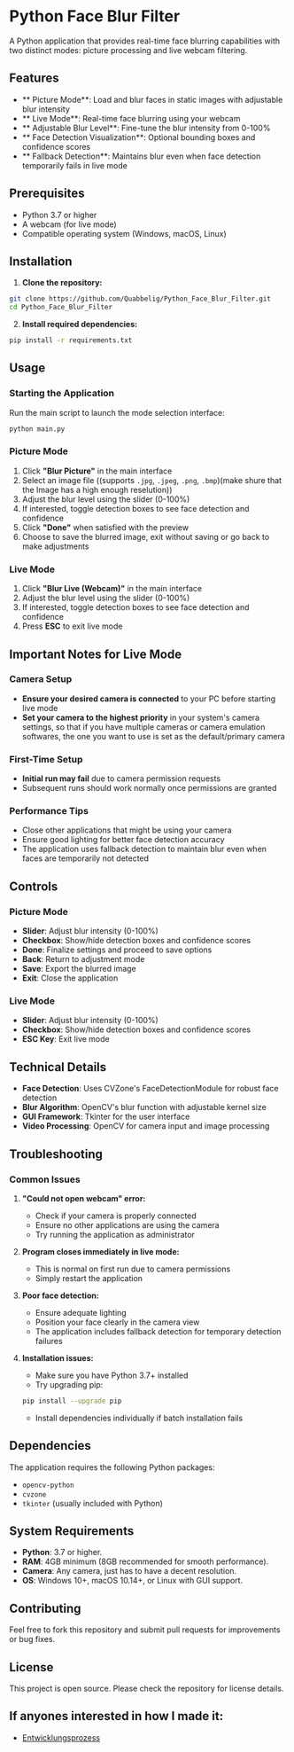 #  Python Face Blur Filter

A Python application that provides real-time face blurring capabilities with two distinct modes: picture processing and live webcam filtering.

##  Features

- ** Picture Mode**: Load and blur faces in static images with adjustable blur intensity
- ** Live Mode**: Real-time face blurring using your webcam
- ** Adjustable Blur Level**: Fine-tune the blur intensity from 0-100%
- ** Face Detection Visualization**: Optional bounding boxes and confidence scores
- ** Fallback Detection**: Maintains blur even when face detection temporarily fails in live mode

##  Prerequisites

- Python 3.7 or higher
- A webcam (for live mode)
- Compatible operating system (Windows, macOS, Linux)

##  Installation

1. **Clone the repository:**
```bash
git clone https://github.com/Quabbelig/Python_Face_Blur_Filter.git
cd Python_Face_Blur_Filter
```

2. **Install required dependencies:**
```bash
pip install -r requirements.txt
```

##  Usage

### Starting the Application

Run the main script to launch the mode selection interface:

```bash
python main.py
```

### Picture Mode

1. Click **"Blur Picture"** in the main interface
2. Select an image file ((supports `.jpg`, `.jpeg`, `.png`, `.bmp`)(make shure that the Image has a high enough reselution))
3. Adjust the blur level using the slider (0-100%)
4. If interested, toggle detection boxes to see face detection and confidence
5. Click **"Done"** when satisfied with the preview
6. Choose to save the blurred image, exit without saving or go back to make adjustments

### Live Mode

1. Click **"Blur Live (Webcam)"** in the main interface
2. Adjust the blur level using the slider (0-100%)
3. If interested, toggle detection boxes to see face detection and confidence
4. Press **ESC** to exit live mode

## Important Notes for Live Mode

### Camera Setup
- **Ensure your desired camera is connected** to your PC before starting live mode
- **Set your camera to the highest priority** in your system's camera settings, so that if you have multiple cameras or camera emulation softwares, the one you want to use is set as the default/primary camera

### First-Time Setup
- **Initial run may fail** due to camera permission requests
- Subsequent runs should work normally once permissions are granted

### Performance Tips
- Close other applications that might be using your camera
- Ensure good lighting for better face detection accuracy
- The application uses fallback detection to maintain blur even when faces are temporarily not detected

## Controls

### Picture Mode
- **Slider**: Adjust blur intensity (0-100%)
- **Checkbox**: Show/hide detection boxes and confidence scores
- **Done**: Finalize settings and proceed to save options
- **Back**: Return to adjustment mode
- **Save**: Export the blurred image
- **Exit**: Close the application

### Live Mode
- **Slider**: Adjust blur intensity (0-100%)
- **Checkbox**: Show/hide detection boxes and confidence scores
- **ESC Key**: Exit live mode

## Technical Details

- **Face Detection**: Uses CVZone's FaceDetectionModule for robust face detection
- **Blur Algorithm**: OpenCV's blur function with adjustable kernel size
- **GUI Framework**: Tkinter for the user interface
- **Video Processing**: OpenCV for camera input and image processing

## Troubleshooting

### Common Issues

1. **"Could not open webcam" error:**
   - Check if your camera is properly connected
   - Ensure no other applications are using the camera
   - Try running the application as administrator

2. **Program closes immediately in live mode:**
   - This is normal on first run due to camera permissions
   - Simply restart the application

3. **Poor face detection:**
   - Ensure adequate lighting
   - Position your face clearly in the camera view
   - The application includes fallback detection for temporary detection failures

4. **Installation issues:**
   - Make sure you have Python 3.7+ installed
   - Try upgrading pip:
   ```bash
   pip install --upgrade pip
   ```
   - Install dependencies individually if batch installation fails

## Dependencies

The application requires the following Python packages:
- `opencv-python`
- `cvzone`
- `tkinter` (usually included with Python)

## System Requirements

- **Python**: 3.7 or higher.
- **RAM**: 4GB minimum (8GB recommended for smooth performance).
- **Camera**: Any camera, just has to have a decent resolution.
- **OS**: Windows 10+, macOS 10.14+, or Linux with GUI support.

## Contributing

Feel free to fork this repository and submit pull requests for improvements or bug fixes.

## License

This project is open source. Please check the repository for license details.

## If anyones interested in how I made it:

- [Entwicklungsprozess](./Entwicklungsprozess.md)
